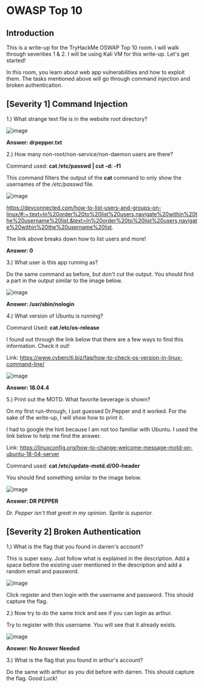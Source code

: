 # OWASP Top 10
## Introduction

This is a write-up for the TryHackMe OSWAP Top 10 room. I will walk through severities 1 & 2. I will be using Kali VM for this write-up. Let's get started!

In this room, you learn about web app vulnerabilities and how to exploit them. The tasks mentioned above will go through command injection and broken authentication.

## [Severity 1] Command Injection

1.) What strange text file is in the website root directory?

![image](https://user-images.githubusercontent.com/54414820/118374869-12c6cf00-b58c-11eb-9db9-fab12439eb43.png)

**Answer: drpepper.txt**

2.) How many non-root/non-service/non-daemon users are there?

Command used: **cat /etc/passwd | cut -d: -f1**

This command filters the output of the **cat** command to only show the usernames of the */etc/passwd* file.

![image](https://user-images.githubusercontent.com/54414820/118375357-2fb0d180-b58f-11eb-9c02-094140eb426d.png)

https://devconnected.com/how-to-list-users-and-groups-on-linux/#:~:text=In%20order%20to%20list%20users,navigate%20within%20the%20username%20list.&text=In%20order%20to%20list%20users,navigate%20within%20the%20username%20list.

The link above breaks down how to list users and more!

**Answer: 0**

3.) What user is this app running as?

Do the same command as before, but don't cut the output. You should find a part in the output similar to the image below.

![image](https://user-images.githubusercontent.com/54414820/120084557-3ebf7580-c09f-11eb-9664-6f3661776220.png)

**Answer: /usr/sbin/nologin**

4.) What version of Ubuntu is running?

Command Used: **cat /etc/os-release**

I found out through the link below that there are a few ways to find this information. Check it out!

Link: https://www.cyberciti.biz/faq/how-to-check-os-version-in-linux-command-line/

![image](https://user-images.githubusercontent.com/54414820/120084721-a0ccaa80-c0a0-11eb-94fb-25e3a11cac8f.png)

**Answer: 18.04.4**

5.) Print out the MOTD.  What favorite beverage is shown?

On my first run-through, I just guessed Dr.Pepper and it worked. For the sake of the write-up, I will show how to print it.

I had to google the hint because I am not too familiar with Ubuntu. I used the link below to help me find the answer.

Link: https://linuxconfig.org/how-to-change-welcome-message-motd-on-ubuntu-18-04-server

Command used: **cat /etc/update-motd.d/00-header**

You should find something similar to the image below.

![image](https://user-images.githubusercontent.com/54414820/120085107-6284ba80-c0a3-11eb-8fa3-ea2ae4b30783.png)

**Answer: DR PEPPER**

*Dr. Pepper isn't that great in my opinion. Sprite is superior.*

##  [Severity 2] Broken Authentication

1.) What is the flag that you found in darren's account?

This is super easy. Just follow what is explained in the description. Add a space before the existing user mentioned in the description and add a random email and password.

![image](https://user-images.githubusercontent.com/54414820/120085302-07ec5e00-c0a5-11eb-933d-42cd9c508573.png)

Click register and then login with the username and password. This should capture the flag.

2.) Now try to do the same trick and see if you can login as arthur.

Try to register with this username. You will see that it already exists.

![image](https://user-images.githubusercontent.com/54414820/120085369-98c33980-c0a5-11eb-9ebc-ab75327c9491.png)

**Answer: No Answer Needed**

3.) What is the flag that you found in arthur's account?

Do the same with arthur as you did before with darren. This should capture the flag. Good Luck!
